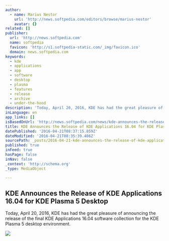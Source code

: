 ```yaml
---
author:
  - name: Marius Nestor
    url: 'http://news.softpedia.com/editors/browse/marius-nestor'
    avatar: {}
related: []
publisher:
  url: 'http://news.softpedia.com'
  name: softpedia
  favicon: 'http://s1.softpedia-static.com/_img/favicon.ico'
  domain: news.softpedia.com
keywords:
  - kde
  - applications
  - app
  - software
  - desktop
  - plasma
  - features
  - release
  - archive
  - under-the-hood
description: 'Today, April 20, 2016, KDE has had the great pleasure of announcing the release of the final KDE Applications 16.04 software collection for the KDE Plasma 5 desktop environment.'
inLanguage: en
app_links: []
isBasedOnUrl: 'http://news.softpedia.com/news/kde-announces-the-release-of-kde-applications-16-04-for-kde-plasma-5-desktop-503224.shtml'
title: KDE Announces the Release of KDE Applications 16.04 for KDE Plasma 5 Desktop
datePublished: '2016-04-21T08:37:15.859Z'
dateModified: '2016-04-21T08:35:39.486Z'
sourcePath: _posts/2016-04-21-kde-announces-the-release-of-kde-applications-1604-for-kde.md
published: true
inFeed: true
hasPage: false
inNav: false
_context: 'http://schema.org'
_type: MediaObject

---
```

<article style=""><h1>KDE Announces the Release of KDE Applications 16.04 for KDE Plasma 5 Desktop</h1><p>Today, April 20, 2016, KDE has had the great pleasure of announcing the release of the final KDE Applications 16.04 software collection for the KDE Plasma 5 desktop environment.</p><img src="http://i1-news.softpedia-static.com/images/news2/kde-announces-the-release-of-kde-applications-16-04-for-kde-plasma-5-desktop-503224-4.jpg" /></article>